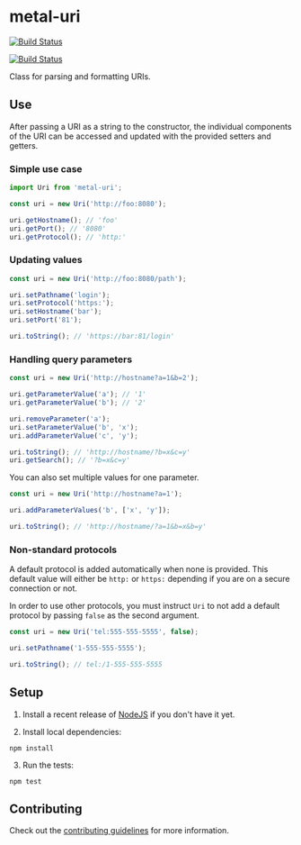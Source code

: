 # metal-uri

[![Build Status](https://travis-ci.org/metal/metal-uri.svg?branch=master)](https://travis-ci.org/metal/metal-uri)

[![Build Status](https://saucelabs.com/browser-matrix/metal-uri.svg)](https://saucelabs.com/beta/builds/ef4a13a1f2ac4d77af36f1ca8c83da53)

Class for parsing and formatting URIs.

## Use

After passing a URI as a string to the constructor, the individual components of
the URI can be accessed and updated with the provided setters and getters.

### Simple use case

```javascript
import Uri from 'metal-uri';

const uri = new Uri('http://foo:8080');

uri.getHostname(); // 'foo'
uri.getPort(); // '8080'
uri.getProtocol(); // 'http:'
```

### Updating values

```javascript
const uri = new Uri('http://foo:8080/path');

uri.setPathname('login');
uri.setProtocol('https:');
uri.setHostname('bar');
uri.setPort('81');

uri.toString(); // 'https://bar:81/login'
```

### Handling query parameters

```javascript
const uri = new Uri('http://hostname?a=1&b=2');

uri.getParameterValue('a'); // '1'
uri.getParameterValue('b'); // '2'

uri.removeParameter('a');
uri.setParameterValue('b', 'x');
uri.addParameterValue('c', 'y');

uri.toString(); // 'http://hostname/?b=x&c=y'
uri.getSearch(); // '?b=x&c=y'
```

You can also set multiple values for one parameter.

```javascript
const uri = new Uri('http://hostname?a=1');

uri.addParameterValues('b', ['x', 'y']);

uri.toString(); // 'http://hostname/?a=1&b=x&b=y'
```

### Non-standard protocols

A default protocol is added automatically when none is provided. This default
value will either be `http:` or `https:` depending if you are on a secure
connection or not.

In order to use other protocols, you must instruct `Uri` to not add a default
protocol by passing `false` as the second argument.

```javascript
const uri = new Uri('tel:555-555-5555', false);

uri.setPathname('1-555-555-5555');

uri.toString(); // tel:/1-555-555-5555
```

## Setup

1. Install a recent release of [NodeJS](https://nodejs.org/en/download/) if you
don't have it yet.

2. Install local dependencies:

  ```
  npm install
  ```

3. Run the tests:

  ```
  npm test
  ```

## Contributing

Check out the [contributing guidelines](https://github.com/metal/metal-plugins/blob/master/CONTRIBUTING.md) for more information.

